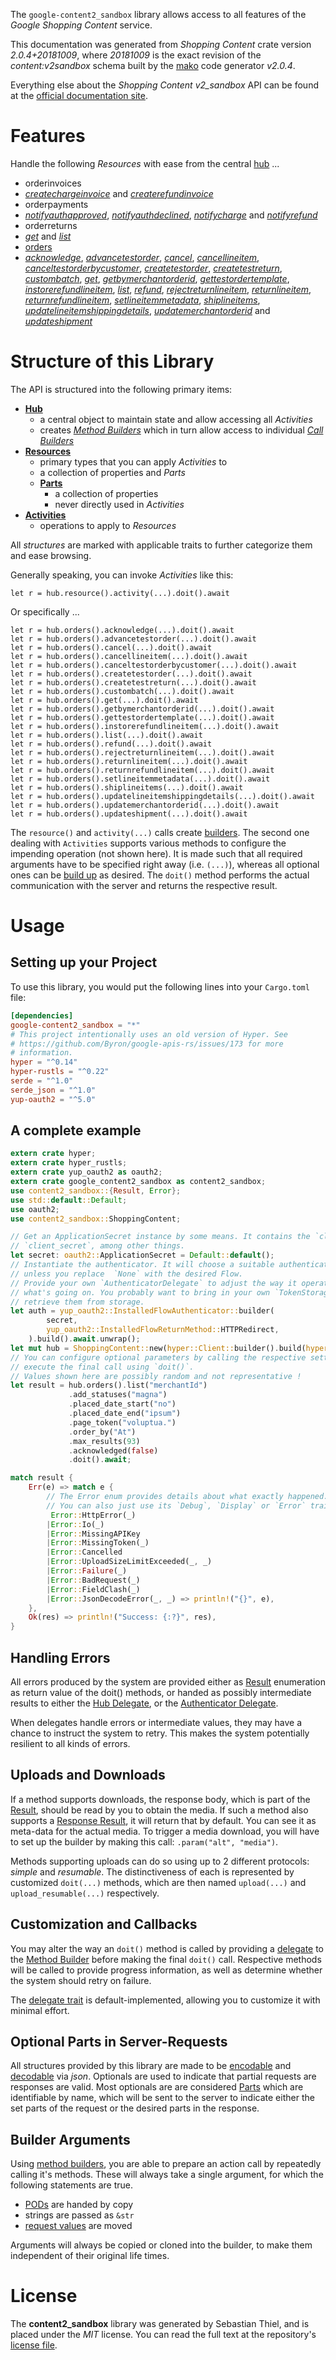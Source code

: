 <!---
DO NOT EDIT !
This file was generated automatically from 'src/mako/api/README.md.mako'
DO NOT EDIT !
-->
The `google-content2_sandbox` library allows access to all features of the *Google Shopping Content* service.

This documentation was generated from *Shopping Content* crate version *2.0.4+20181009*, where *20181009* is the exact revision of the *content:v2sandbox* schema built by the [mako](http://www.makotemplates.org/) code generator *v2.0.4*.

Everything else about the *Shopping Content* *v2_sandbox* API can be found at the
[official documentation site](https://developers.google.com/shopping-content).
# Features

Handle the following *Resources* with ease from the central [hub](https://docs.rs/google-content2_sandbox/2.0.4+20181009/google_content2_sandbox/ShoppingContent) ... 

* orderinvoices
 * [*createchargeinvoice*](https://docs.rs/google-content2_sandbox/2.0.4+20181009/google_content2_sandbox/api::OrderinvoiceCreatechargeinvoiceCall) and [*createrefundinvoice*](https://docs.rs/google-content2_sandbox/2.0.4+20181009/google_content2_sandbox/api::OrderinvoiceCreaterefundinvoiceCall)
* orderpayments
 * [*notifyauthapproved*](https://docs.rs/google-content2_sandbox/2.0.4+20181009/google_content2_sandbox/api::OrderpaymentNotifyauthapprovedCall), [*notifyauthdeclined*](https://docs.rs/google-content2_sandbox/2.0.4+20181009/google_content2_sandbox/api::OrderpaymentNotifyauthdeclinedCall), [*notifycharge*](https://docs.rs/google-content2_sandbox/2.0.4+20181009/google_content2_sandbox/api::OrderpaymentNotifychargeCall) and [*notifyrefund*](https://docs.rs/google-content2_sandbox/2.0.4+20181009/google_content2_sandbox/api::OrderpaymentNotifyrefundCall)
* orderreturns
 * [*get*](https://docs.rs/google-content2_sandbox/2.0.4+20181009/google_content2_sandbox/api::OrderreturnGetCall) and [*list*](https://docs.rs/google-content2_sandbox/2.0.4+20181009/google_content2_sandbox/api::OrderreturnListCall)
* [orders](https://docs.rs/google-content2_sandbox/2.0.4+20181009/google_content2_sandbox/api::Order)
 * [*acknowledge*](https://docs.rs/google-content2_sandbox/2.0.4+20181009/google_content2_sandbox/api::OrderAcknowledgeCall), [*advancetestorder*](https://docs.rs/google-content2_sandbox/2.0.4+20181009/google_content2_sandbox/api::OrderAdvancetestorderCall), [*cancel*](https://docs.rs/google-content2_sandbox/2.0.4+20181009/google_content2_sandbox/api::OrderCancelCall), [*cancellineitem*](https://docs.rs/google-content2_sandbox/2.0.4+20181009/google_content2_sandbox/api::OrderCancellineitemCall), [*canceltestorderbycustomer*](https://docs.rs/google-content2_sandbox/2.0.4+20181009/google_content2_sandbox/api::OrderCanceltestorderbycustomerCall), [*createtestorder*](https://docs.rs/google-content2_sandbox/2.0.4+20181009/google_content2_sandbox/api::OrderCreatetestorderCall), [*createtestreturn*](https://docs.rs/google-content2_sandbox/2.0.4+20181009/google_content2_sandbox/api::OrderCreatetestreturnCall), [*custombatch*](https://docs.rs/google-content2_sandbox/2.0.4+20181009/google_content2_sandbox/api::OrderCustombatchCall), [*get*](https://docs.rs/google-content2_sandbox/2.0.4+20181009/google_content2_sandbox/api::OrderGetCall), [*getbymerchantorderid*](https://docs.rs/google-content2_sandbox/2.0.4+20181009/google_content2_sandbox/api::OrderGetbymerchantorderidCall), [*gettestordertemplate*](https://docs.rs/google-content2_sandbox/2.0.4+20181009/google_content2_sandbox/api::OrderGettestordertemplateCall), [*instorerefundlineitem*](https://docs.rs/google-content2_sandbox/2.0.4+20181009/google_content2_sandbox/api::OrderInstorerefundlineitemCall), [*list*](https://docs.rs/google-content2_sandbox/2.0.4+20181009/google_content2_sandbox/api::OrderListCall), [*refund*](https://docs.rs/google-content2_sandbox/2.0.4+20181009/google_content2_sandbox/api::OrderRefundCall), [*rejectreturnlineitem*](https://docs.rs/google-content2_sandbox/2.0.4+20181009/google_content2_sandbox/api::OrderRejectreturnlineitemCall), [*returnlineitem*](https://docs.rs/google-content2_sandbox/2.0.4+20181009/google_content2_sandbox/api::OrderReturnlineitemCall), [*returnrefundlineitem*](https://docs.rs/google-content2_sandbox/2.0.4+20181009/google_content2_sandbox/api::OrderReturnrefundlineitemCall), [*setlineitemmetadata*](https://docs.rs/google-content2_sandbox/2.0.4+20181009/google_content2_sandbox/api::OrderSetlineitemmetadataCall), [*shiplineitems*](https://docs.rs/google-content2_sandbox/2.0.4+20181009/google_content2_sandbox/api::OrderShiplineitemCall), [*updatelineitemshippingdetails*](https://docs.rs/google-content2_sandbox/2.0.4+20181009/google_content2_sandbox/api::OrderUpdatelineitemshippingdetailCall), [*updatemerchantorderid*](https://docs.rs/google-content2_sandbox/2.0.4+20181009/google_content2_sandbox/api::OrderUpdatemerchantorderidCall) and [*updateshipment*](https://docs.rs/google-content2_sandbox/2.0.4+20181009/google_content2_sandbox/api::OrderUpdateshipmentCall)




# Structure of this Library

The API is structured into the following primary items:

* **[Hub](https://docs.rs/google-content2_sandbox/2.0.4+20181009/google_content2_sandbox/ShoppingContent)**
    * a central object to maintain state and allow accessing all *Activities*
    * creates [*Method Builders*](https://docs.rs/google-content2_sandbox/2.0.4+20181009/google_content2_sandbox/client::MethodsBuilder) which in turn
      allow access to individual [*Call Builders*](https://docs.rs/google-content2_sandbox/2.0.4+20181009/google_content2_sandbox/client::CallBuilder)
* **[Resources](https://docs.rs/google-content2_sandbox/2.0.4+20181009/google_content2_sandbox/client::Resource)**
    * primary types that you can apply *Activities* to
    * a collection of properties and *Parts*
    * **[Parts](https://docs.rs/google-content2_sandbox/2.0.4+20181009/google_content2_sandbox/client::Part)**
        * a collection of properties
        * never directly used in *Activities*
* **[Activities](https://docs.rs/google-content2_sandbox/2.0.4+20181009/google_content2_sandbox/client::CallBuilder)**
    * operations to apply to *Resources*

All *structures* are marked with applicable traits to further categorize them and ease browsing.

Generally speaking, you can invoke *Activities* like this:

```Rust,ignore
let r = hub.resource().activity(...).doit().await
```

Or specifically ...

```ignore
let r = hub.orders().acknowledge(...).doit().await
let r = hub.orders().advancetestorder(...).doit().await
let r = hub.orders().cancel(...).doit().await
let r = hub.orders().cancellineitem(...).doit().await
let r = hub.orders().canceltestorderbycustomer(...).doit().await
let r = hub.orders().createtestorder(...).doit().await
let r = hub.orders().createtestreturn(...).doit().await
let r = hub.orders().custombatch(...).doit().await
let r = hub.orders().get(...).doit().await
let r = hub.orders().getbymerchantorderid(...).doit().await
let r = hub.orders().gettestordertemplate(...).doit().await
let r = hub.orders().instorerefundlineitem(...).doit().await
let r = hub.orders().list(...).doit().await
let r = hub.orders().refund(...).doit().await
let r = hub.orders().rejectreturnlineitem(...).doit().await
let r = hub.orders().returnlineitem(...).doit().await
let r = hub.orders().returnrefundlineitem(...).doit().await
let r = hub.orders().setlineitemmetadata(...).doit().await
let r = hub.orders().shiplineitems(...).doit().await
let r = hub.orders().updatelineitemshippingdetails(...).doit().await
let r = hub.orders().updatemerchantorderid(...).doit().await
let r = hub.orders().updateshipment(...).doit().await
```

The `resource()` and `activity(...)` calls create [builders][builder-pattern]. The second one dealing with `Activities` 
supports various methods to configure the impending operation (not shown here). It is made such that all required arguments have to be 
specified right away (i.e. `(...)`), whereas all optional ones can be [build up][builder-pattern] as desired.
The `doit()` method performs the actual communication with the server and returns the respective result.

# Usage

## Setting up your Project

To use this library, you would put the following lines into your `Cargo.toml` file:

```toml
[dependencies]
google-content2_sandbox = "*"
# This project intentionally uses an old version of Hyper. See
# https://github.com/Byron/google-apis-rs/issues/173 for more
# information.
hyper = "^0.14"
hyper-rustls = "^0.22"
serde = "^1.0"
serde_json = "^1.0"
yup-oauth2 = "^5.0"
```

## A complete example

```Rust
extern crate hyper;
extern crate hyper_rustls;
extern crate yup_oauth2 as oauth2;
extern crate google_content2_sandbox as content2_sandbox;
use content2_sandbox::{Result, Error};
use std::default::Default;
use oauth2;
use content2_sandbox::ShoppingContent;

// Get an ApplicationSecret instance by some means. It contains the `client_id` and 
// `client_secret`, among other things.
let secret: oauth2::ApplicationSecret = Default::default();
// Instantiate the authenticator. It will choose a suitable authentication flow for you, 
// unless you replace  `None` with the desired Flow.
// Provide your own `AuthenticatorDelegate` to adjust the way it operates and get feedback about 
// what's going on. You probably want to bring in your own `TokenStorage` to persist tokens and
// retrieve them from storage.
let auth = yup_oauth2::InstalledFlowAuthenticator::builder(
        secret,
        yup_oauth2::InstalledFlowReturnMethod::HTTPRedirect,
    ).build().await.unwrap();
let mut hub = ShoppingContent::new(hyper::Client::builder().build(hyper_rustls::HttpsConnector::with_native_roots()), auth);
// You can configure optional parameters by calling the respective setters at will, and
// execute the final call using `doit()`.
// Values shown here are possibly random and not representative !
let result = hub.orders().list("merchantId")
             .add_statuses("magna")
             .placed_date_start("no")
             .placed_date_end("ipsum")
             .page_token("voluptua.")
             .order_by("At")
             .max_results(93)
             .acknowledged(false)
             .doit().await;

match result {
    Err(e) => match e {
        // The Error enum provides details about what exactly happened.
        // You can also just use its `Debug`, `Display` or `Error` traits
         Error::HttpError(_)
        |Error::Io(_)
        |Error::MissingAPIKey
        |Error::MissingToken(_)
        |Error::Cancelled
        |Error::UploadSizeLimitExceeded(_, _)
        |Error::Failure(_)
        |Error::BadRequest(_)
        |Error::FieldClash(_)
        |Error::JsonDecodeError(_, _) => println!("{}", e),
    },
    Ok(res) => println!("Success: {:?}", res),
}

```
## Handling Errors

All errors produced by the system are provided either as [Result](https://docs.rs/google-content2_sandbox/2.0.4+20181009/google_content2_sandbox/client::Result) enumeration as return value of
the doit() methods, or handed as possibly intermediate results to either the 
[Hub Delegate](https://docs.rs/google-content2_sandbox/2.0.4+20181009/google_content2_sandbox/client::Delegate), or the [Authenticator Delegate](https://docs.rs/yup-oauth2/*/yup_oauth2/trait.AuthenticatorDelegate.html).

When delegates handle errors or intermediate values, they may have a chance to instruct the system to retry. This 
makes the system potentially resilient to all kinds of errors.

## Uploads and Downloads
If a method supports downloads, the response body, which is part of the [Result](https://docs.rs/google-content2_sandbox/2.0.4+20181009/google_content2_sandbox/client::Result), should be
read by you to obtain the media.
If such a method also supports a [Response Result](https://docs.rs/google-content2_sandbox/2.0.4+20181009/google_content2_sandbox/client::ResponseResult), it will return that by default.
You can see it as meta-data for the actual media. To trigger a media download, you will have to set up the builder by making
this call: `.param("alt", "media")`.

Methods supporting uploads can do so using up to 2 different protocols: 
*simple* and *resumable*. The distinctiveness of each is represented by customized 
`doit(...)` methods, which are then named `upload(...)` and `upload_resumable(...)` respectively.

## Customization and Callbacks

You may alter the way an `doit()` method is called by providing a [delegate](https://docs.rs/google-content2_sandbox/2.0.4+20181009/google_content2_sandbox/client::Delegate) to the 
[Method Builder](https://docs.rs/google-content2_sandbox/2.0.4+20181009/google_content2_sandbox/client::CallBuilder) before making the final `doit()` call. 
Respective methods will be called to provide progress information, as well as determine whether the system should 
retry on failure.

The [delegate trait](https://docs.rs/google-content2_sandbox/2.0.4+20181009/google_content2_sandbox/client::Delegate) is default-implemented, allowing you to customize it with minimal effort.

## Optional Parts in Server-Requests

All structures provided by this library are made to be [encodable](https://docs.rs/google-content2_sandbox/2.0.4+20181009/google_content2_sandbox/client::RequestValue) and 
[decodable](https://docs.rs/google-content2_sandbox/2.0.4+20181009/google_content2_sandbox/client::ResponseResult) via *json*. Optionals are used to indicate that partial requests are responses 
are valid.
Most optionals are are considered [Parts](https://docs.rs/google-content2_sandbox/2.0.4+20181009/google_content2_sandbox/client::Part) which are identifiable by name, which will be sent to 
the server to indicate either the set parts of the request or the desired parts in the response.

## Builder Arguments

Using [method builders](https://docs.rs/google-content2_sandbox/2.0.4+20181009/google_content2_sandbox/client::CallBuilder), you are able to prepare an action call by repeatedly calling it's methods.
These will always take a single argument, for which the following statements are true.

* [PODs][wiki-pod] are handed by copy
* strings are passed as `&str`
* [request values](https://docs.rs/google-content2_sandbox/2.0.4+20181009/google_content2_sandbox/client::RequestValue) are moved

Arguments will always be copied or cloned into the builder, to make them independent of their original life times.

[wiki-pod]: http://en.wikipedia.org/wiki/Plain_old_data_structure
[builder-pattern]: http://en.wikipedia.org/wiki/Builder_pattern
[google-go-api]: https://github.com/google/google-api-go-client

# License
The **content2_sandbox** library was generated by Sebastian Thiel, and is placed 
under the *MIT* license.
You can read the full text at the repository's [license file][repo-license].

[repo-license]: https://github.com/Byron/google-apis-rsblob/main/LICENSE.md
